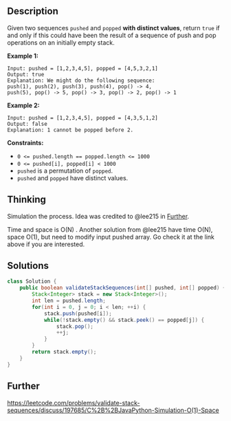 ## Description

Given two sequences `pushed` and `popped` **with distinct values**, return `true` if and only if this could have been the result of a sequence of push and pop operations on an initially empty stack.

 

**Example 1:**

```
Input: pushed = [1,2,3,4,5], popped = [4,5,3,2,1]
Output: true
Explanation: We might do the following sequence:
push(1), push(2), push(3), push(4), pop() -> 4,
push(5), pop() -> 5, pop() -> 3, pop() -> 2, pop() -> 1
```

**Example 2:**

```
Input: pushed = [1,2,3,4,5], popped = [4,3,5,1,2]
Output: false
Explanation: 1 cannot be popped before 2.
```

 

**Constraints:**

- `0 <= pushed.length == popped.length <= 1000`
- `0 <= pushed[i], popped[i] < 1000`
- `pushed` is a permutation of `popped`.
- `pushed` and `popped` have distinct values.

## Thinking

Simulation the process. Idea was credited to @lee215 in [Further](#Further).

Time and space is O(N) . Another solution from @lee215 have time O(N), space O(1), but need to modify input pushed array. Go check it at the link above if you are interested.

## Solutions

~~~java
class Solution {
    public boolean validateStackSequences(int[] pushed, int[] popped) {
        Stack<Integer> stack = new Stack<Integer>();
        int len = pushed.length;
        for(int i = 0, j = 0; i < len; ++i) {
            stack.push(pushed[i]);
            while(!stack.empty() && stack.peek() == popped[j]) {
                stack.pop();
                ++j;
            }
        }
        return stack.empty();
    }
}

~~~



## Further

https://leetcode.com/problems/validate-stack-sequences/discuss/197685/C%2B%2BJavaPython-Simulation-O(1)-Space